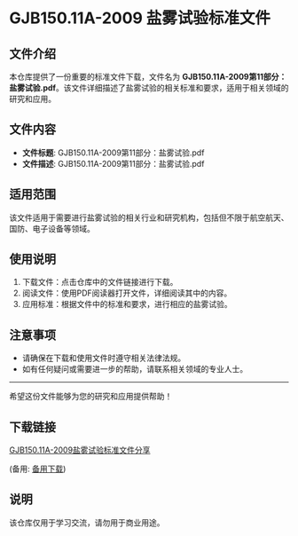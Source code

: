 # GJB150.11A-2009 盐雾试验标准文件

## 文件介绍

本仓库提供了一份重要的标准文件下载，文件名为 **GJB150.11A-2009第11部分：盐雾试验.pdf**。该文件详细描述了盐雾试验的相关标准和要求，适用于相关领域的研究和应用。

## 文件内容

- **文件标题**: GJB150.11A-2009第11部分：盐雾试验.pdf
- **文件描述**: GJB150.11A-2009第11部分：盐雾试验.pdf

## 适用范围

该文件适用于需要进行盐雾试验的相关行业和研究机构，包括但不限于航空航天、国防、电子设备等领域。

## 使用说明

1. 下载文件：点击仓库中的文件链接进行下载。
2. 阅读文件：使用PDF阅读器打开文件，详细阅读其中的内容。
3. 应用标准：根据文件中的标准和要求，进行相应的盐雾试验。

## 注意事项

- 请确保在下载和使用文件时遵守相关法律法规。
- 如有任何疑问或需要进一步的帮助，请联系相关领域的专业人士。

---

希望这份文件能够为您的研究和应用提供帮助！

## 下载链接
[GJB150.11A-2009盐雾试验标准文件分享](https://pan.quark.cn/s/cb98df73fbf5) 

(备用: [备用下载](https://pan.baidu.com/s/1pVVY6k_pR7V-tc9URsgX0g?pwd=1234))

## 说明

该仓库仅用于学习交流，请勿用于商业用途。
